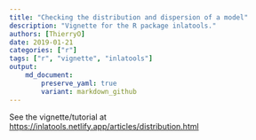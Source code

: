 ```yaml
---
title: "Checking the distribution and dispersion of a model"
description: "Vignette for the R package inlatools."
authors: [ThierryO]
date: 2019-01-21
categories: ["r"]
tags: ["r", "vignette", "inlatools"]
output: 
    md_document:
        preserve_yaml: true
        variant: markdown_github
---
```


See the vignette/tutorial at <https://inlatools.netlify.app/articles/distribution.html>
